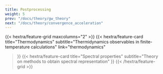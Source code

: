 ```yaml
---
title: Postprocessing
weight: 5
prev: "/docs/theory/gw_theory"
next: "/docs/theory/convergence_acceleration"
---
```


{{< hextra/feature-grid maxcolumns="2" >}}
  {{< hextra/feature-card
    title="Thermodynamics"
    subtitle="Thermidynamics observables in finite-temperature calculations"
    link="thermodynamics"
  >}}
  {{< hextra/feature-card
    title="Spectral properties"
    subtitle="Theory on methods to obtain spectral representation"
  >}}
{{< /hextra/feature-grid >}}